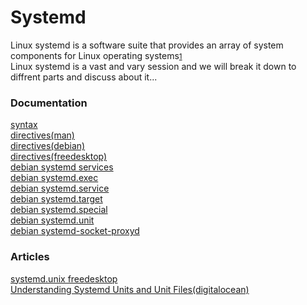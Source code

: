 # Systemd

Linux systemd is a software suite that provides an array of system components for Linux operating systems<small>[1]()</small>
<br />
Linux systemd is a vast and vary session and we will break it down to diffrent parts and discuss about it...
<br/>

### Documentation
[syntax](https://www.freedesktop.org/software/systemd/man/systemd.syntax.html)
<br />
[directives(man)](https://man7.org/linux/man-pages/man7/systemd.directives.7.html)
<br />
[directives(debian)](http://manpages.ubuntu.com/manpages/bionic/man7/systemd.directives.7.html)
<br />
[directives(freedesktop)](https://www.freedesktop.org/software/systemd/man/systemd.directives.html)
<br />
[debian systemd services](https://wiki.debian.org/systemd/Services)
<br />
[debian systemd.exec](https://manpages.debian.org/buster/systemd/systemd.exec.5.en.html)
<br />
[debian systemd.service](https://manpages.debian.org/buster/systemd/systemd.service.5.en.html)
<br />
[debian systemd.target](https://manpages.debian.org/buster/systemd/systemd.target.5.en.html)
<br />
[debian systemd.special](https://manpages.debian.org/buster/systemd/systemd.special.7.en.html)
<br />
[debian systemd.unit](https://manpages.debian.org/buster-backports/systemd/systemd.unit.5.en.html)
<br />
[debian systemd-socket-proxyd](https://manpages.debian.org/buster/systemd/systemd-socket-proxyd.8.en.html)
<br />

### Articles
[systemd.unix freedesktop](https://www.freedesktop.org/software/systemd/man/systemd.unit.html)
<br />
[Understanding Systemd Units and Unit Files(digitalocean)](https://www.digitalocean.com/community/tutorials/understanding-systemd-units-and-unit-files)
<br />


